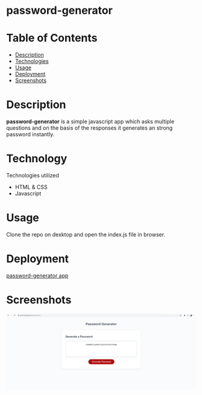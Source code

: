 # password-generator
# Table of Contents
- [Description](#Description)
- [Technologies](#Technologies)
- [Usage](#Usage)
- [Deployment](#Deployment)
- [Screenshots](#Screenshots)
# Description
**password-generator** is a simple javascript app which asks multiple questions and on the basis of the responses it generates an strong password instantly.
# Technology 
Technologies utilized
- HTML & CSS
- Javascript 
# Usage 
Clone the repo on dexktop and open the index.js file in browser.
# Deployment

[password-generator app](https://ghimirear.github.io/password-generator/)
# Screenshots
![screenshot](https://github.com/ghimirear/homework-3/blob/main/images/homework.3.PNG)
